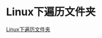 # Linux下遍历文件夹
[Linux下遍历文件夹](https://aiwithcloud.com/2021/07/22/linux%e4%b8%8b%e9%81%8d%e5%8e%86%e6%96%87%e4%bb%b6%e5%a4%b9/)